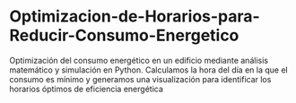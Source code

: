 # Optimizacion-de-Horarios-para-Reducir-Consumo-Energetico
Optimización del consumo energético en un edificio mediante análisis matemático y simulación en Python. Calculamos la hora del día en la que el consumo es mínimo y generamos una visualización para identificar los horarios óptimos de eficiencia energética
